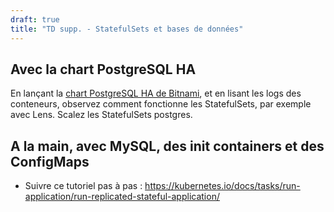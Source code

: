 ```yaml
---
draft: true
title: "TD supp. - StatefulSets et bases de données"
---
```


## Avec la chart PostgreSQL HA

En lançant la [chart PostgreSQL HA de Bitnami](https://github.com/bitnami/charts/tree/master/bitnami/postgresql-ha), et en lisant les logs des conteneurs, observez comment fonctionne les StatefulSets, par exemple avec Lens. Scalez les StatefulSets postgres.

## A la main, avec MySQL, des init containers et des ConfigMaps
- Suivre ce tutoriel pas à pas : <https://kubernetes.io/docs/tasks/run-application/run-replicated-stateful-application/>


<!-- - https://kubernetes.io/docs/tutorials/stateful-application/basic-stateful-set/ -->
<!-- - https://kubernetes.io/docs/tutorials/stateful-application/cassandra/ -->

<!--
### Ressources configmaps
 https://github.com/GoogleCloudPlatform/kubernetes-workshops/blob/master/bundles/kubernetes-101/workshop/labs/managing-application-configurations-and-secrets.md
https://kubernetes.io/docs/concepts/configuration/configmap/#using-configmaps -->